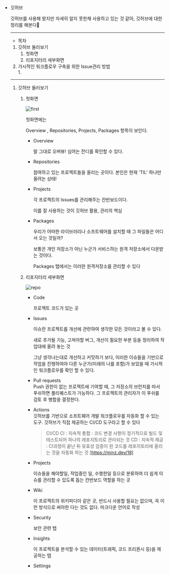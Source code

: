 - 깃허브

    깃허브를 사용해 왔지만 자세히 알지 못한채 사용하고 있는 것 같아, 깃허브에 대한 정리를 해본다🙂

    ---

    - 목차
    1. 깃허브 둘러보기
        1. 첫화면
        2. 리포지터리 세부화면
    2. 가시적인 워크플로우 구축을 위한 Issue관리 방법  
        1. 

    ---

    1. 깃허브 둘러보기
        1.  첫화면

            ![first](https://user-images.githubusercontent.com/77920227/122794267-048c7100-d2f7-11eb-8156-a0fc4c93b25a.png)  
  
            첫화면에는 

            Overview , Repositories, Projects, Packages 항목이 보인다.

            - Overview

                말 그대로 오버뷰! 심어논 잔디를 확인할 수 있다.

            - Repositories

                참여하고 있는 프로젝트들을 올리는 곳이다. 본인은 현재 'TIL' 하나만 올려논 상태!

            - Projects

                각 프로젝트의 Issues를 관리해주는 칸반보드이다.

                이를 잘 사용하는 것이 깃허브 활용, 관리의 핵심

            - Packages

                우리가 어떠한 라이브러리나 소프트웨어를 설치할 때 그 파일들은 어디서 오는 것일까?

                보통은 개인 저장소가 아닌 누군가 서비스하는 원격 저장소에서 다운받는 것이다.

                Packages 탭에서는 이러한 원격저장소를 관리할 수 있다

        2. 리포지터리 세부화면

            ![repo](https://user-images.githubusercontent.com/77920227/122794355-1cfc8b80-d2f7-11eb-8d09-e104bbba026e.png)  
            
            - Code

                프로젝트 코드가 있는 곳

            - Issues

                이슈란 프로젝트를 개선에 관련하여 생각한 모든 것이라고 볼 수 있다.

                새로 추가될 기능, 고쳐야할 버그, 개선이 필요한 부분 등을 정리하여 작업대에 올려 놓는 것

                그냥 생각나는대로 개선하고 커밋하기 보다, 이러한 이슈들을 기반으로 작업을 진행하여야 다른 누군가(미래의 나를 포함)가 보았을 때 가시적인 워크플로우를 확인 할 수 있다.

            - Pull requests  
                Push 권한이 없는 프로젝트에 기여할 때, 그 저장소의 브런치를 따서 푸쉬하면 풀리퀘스트가 가능하다.
그 프로젝트의 관리자가 이 푸쉬를 검토 후 병합을 결정한다.
            - Actions  
                깃허브를 기반으로 소프트웨어 개발 워크플로우를 자동화 할 수 있는 도구. 깃허브가 직접 제공하는 CI/CD 도구라고 할 수 있다  
                >CI/CD
                >CI : 지속적 통합 : 코드 변경 사항이 정기적으로 빌드 및 테스트되어 하나의 레포지토리로 관리되는 것
                >CD : 지속적 제공 : CI과정이 끝난 뒤 유효성 검증이 된 코드를 레포지토리에 올리는 것을 자동화 하는 것
                >[https://minz.dev/18]
            - Projects

                이슈들을 해야할일, 작업중인 일, 수행한일 등으로 분류하여 더 쉽게 이슈를 관리할 수 있도록 돕는 칸반보드 역할을 하는 곳

            - Wiki

                이 프로젝트의 위키피디아 같은 곳, 반드시 사용할 필요는 없으며, 꼭 이런 방식으로 써야한 다는 것도 없다. 마크다운 언어로 작성

            - Security

                보안 관련 탭

            - Insights

                이 프로젝트을 분석할 수 있는 데이터(트래픽, 코드 프리퀀시 등)을 제공하는 탭

            - Settings
